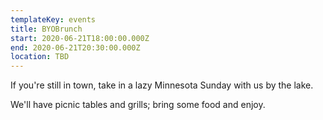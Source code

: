 ```yaml
---
templateKey: events
title: BYOBrunch
start: 2020-06-21T18:00:00.000Z
end: 2020-06-21T20:30:00.000Z
location: TBD
---
```

If you're still in town, take in a lazy Minnesota Sunday with us by the lake.

We'll have picnic tables and grills; bring some food and enjoy.
